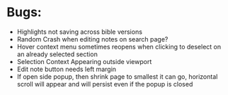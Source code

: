 # Bugs:
- Highlights not saving across bible versions
- Random Crash when editing notes on search page?
- Hover context menu sometimes reopens when clicking to deselect on an already selected section
- Selection Context Appearing outside viewport
- Edit note button needs left margin
- If open side popup, then shrink page to smallest it can go, horizontal scroll will appear and will persist even if the popup is closed